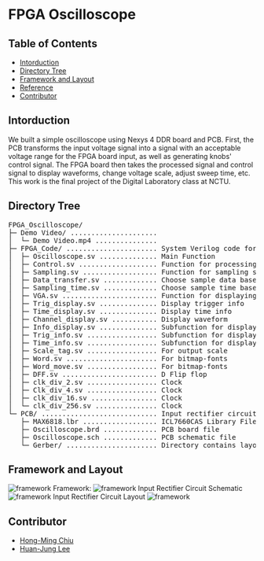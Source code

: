 # FPGA Oscilloscope

## Table of Contents
* [Intorduction](#intorduction)
* [Directory Tree](#directory-tree)
* [Framework and Layout](#framework-and-layout)
* [Reference](#reference)
* [Contributor](#contributor)

## Intorduction
We built a simple oscilloscope using Nexys 4 DDR board and PCB. First, the PCB transforms the input voltage signal into a signal with an acceptable voltage range for the FPGA board input, as well as generating knobs' control signal. The FPGA board then takes the processed signal and control signal to display waveforms, change voltage scale, adjust sweep time, etc. This work is the final project of the Digital Laboratory class at NCTU.

## Directory Tree
<pre>
FPGA_Oscilloscope/
├─ Demo Video/ ..................... 
│  └─ Demo Video.mp4 ............... 
├─ FPGA_Code/ ...................... System Verilog code for oscilloscope
│  ├─ Oscilloscope.sv .............. Main Function
│  ├─ Control.sv ................... Function for processing control signal
│  ├─ Sampling.sv .................. Function for sampling signal
│  ├─ Data_transfer.sv ............. Choose sample data based on scale
│  ├─ Sampling_time.sv ............. Choose sample time based on scale
│  ├─ VGA.sv ....................... Function for displaying information on screen.
│  ├─ Trig_display.sv .............. Display trigger info
│  ├─ Time_display.sv .............. Display time info
│  ├─ Channel_display.sv ........... Display waveform
│  ├─ Info_display.sv .............. Subfunction for displaying info
│  ├─ Trig_info.sv ................. Subfunction for displaying info
│  ├─ Time_info.sv ................. Subfunction for displaying info
│  ├─ Scale_tag.sv ................. For output scale
│  ├─ Word.sv ...................... For bitmap-fonts
│  ├─ Word_move.sv ................. For bitmap-fonts
│  ├─ DFF.sv ....................... D Flip flop
│  ├─ clk_div_2.sv ................. Clock
│  ├─ Clk_div_4.sv ................. Clock
│  ├─ clk_div_16.sv ................ Clock
│  └─ clk_div_256.sv ............... Clock
└─ PCB/ ............................ Input rectifier circuit design
   ├─ MAX6818.lbr .................. ICL7660CAS Library File
   ├─ Oscilloscope.brd ............. PCB board file
   ├─ Oscilloscope.sch ............. PCB schematic file
   └─ Gerber/ ...................... Directory contains layout files
</pre>

## Framework and Layout
![framework](https://github.com/Hong-Ming/FPGA_Oscilloscope/blob/main/Images/project.png)
Framework:
![framework](https://github.com/Hong-Ming/FPGA_Oscilloscope/blob/main/Images/framework.png)
Input Rectifier Circuit Schematic
![framework](https://github.com/Hong-Ming/FPGA_Oscilloscope/blob/main/Images/input_schematic.png)
Input Rectifier Circuit Layout
![framework](https://github.com/Hong-Ming/FPGA_Oscilloscope/blob/main/Images/input_layout.png)

## Contributor
- [Hong-Ming Chiu](https://hong-ming.github.io/)
- [Huan-Jung Lee]()
